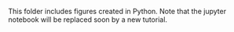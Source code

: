 This folder includes figures created in Python.
Note that the jupyter notebook will be replaced soon by a new tutorial.
